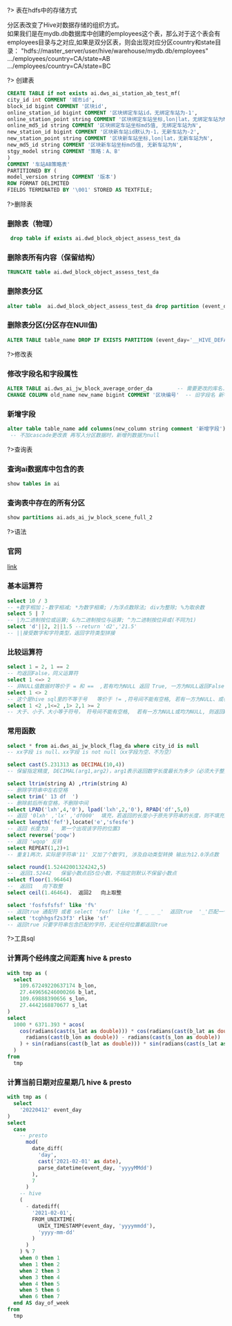 ?> 表在hdfs中的存储方式

分区表改变了Hive对数据存储的组织方式。   
如果我们是在mydb.db数据库中创建的employees这个表，那么对于这个表会有employees目录与之对应,如果是双分区表，则会出现对应分区country和state目录： 
"hdfs://master_server/user/hive/warehouse/mydb.db/employees"  
.../employees/country=CA/state=AB           
.../employees/country=CA/state=BC

?> 创建表

```sql
CREATE TABLE if not exists ai.dws_ai_station_ab_test_mf(    
city_id int COMMENT '城市id',  
block_id bigint COMMENT '区块id',  
online_station_id bigint COMMENT '区块绑定车站id，无绑定车站为-1',  
online_station_point string COMMENT '区块绑定车站坐标,lon|lat，无绑定车站为N',
online_md5_id string COMMENT '区块绑定车站坐标md5值, 无绑定车站为N',
new_station_id bigint COMMENT '区块新车站id默认为-1，无新车站为-2',
new_station_point string COMMENT '区块新车站坐标,lon|lat，无新车站为N',
new_md5_id string COMMENT '区块新车站坐标md5值, 无新车站为N',
stgy_model string COMMENT '策略：A、B'
)
COMMENT '车站AB策略表'
PARTITIONED BY (
model_version string COMMENT '版本')
ROW FORMAT DELIMITED
FIELDS TERMINATED BY '\001' STORED AS TEXTFILE;
```
?>删除表
### 删除表（物理）
```sql
 drop table if exists ai.dwd_block_object_assess_test_da
```
### 删除表所有内容（保留结构）
```sql
TRUNCATE table ai.dwd_block_object_assess_test_da
```
### 删除表分区
```sql
alter table  ai.dwd_block_object_assess_test_da drop partition (event_day='20210710')
```
### 删除表分区(分区存在NUll值)
```sql
ALTER TABLE table_name DROP IF EXISTS PARTITION (event_day='__HIVE_DEFAULT_PARTITION__',pk_month='__HIVE_DEFAULT_PARTITION__')
```
?>修改表
### 修改字段名和字段属性
```sql
ALTER TABLE ai.dws_ai_jw_block_average_order_da        -- 需要更改的库名.表名
CHANGE COLUMN old_name new_name bigint COMMENT '区块编号'  -- 旧字段名 新字段名 字段类型 备注
```
### 新增字段
```sql
alter table table_name add columns(new_column string comment '新增字段') cascade 
 -- 不加cascade更改表 再写入分区数据时，新增列数据为null
```

?>查询表

###  查询ai数据库中包含的表
```sql
show tables in ai    
```

###  查询表中存在的所有分区
```sql
show partitions ai.ads_ai_jw_block_scene_full_2   
```

?>语法

### 官网
[link](https://cwiki.apache.org/confluence/display/Hive/LanguageManual+UDF)

### 基本运算符

```sql
select 10 / 3     
-- +数字相加；-数字相减; *为数字相乘; /为浮点数除法; div为整除; %为取余数
select 5 | 7  
-- |为二进制按位或运算; &为二进制按位与运算; ^为二进制按位异或(不同为1)
select 'd'||2, 2||1.5 --return 'd2','21.5'
-- ||接受数字和字符类型，返回字符类型拼接

```
### 比较运算符
```sql
select 1 = 2, 1 == 2     
-- 均返回False，同义运算符     
select 1 <=> 2    
-- 非NULL值数据时等价于 = 和 ==  ,若有均为NULL 返回 True, 一方为NULL返回False
select 1 <> 2    
-- 这个是hive sql里的不等于号   等价于 != ,符号间不能有空格, 若有一方为NULL、或者均为NULL, 则返回NULL
select 1 <2 ,1<=2 ,1> 2,1 >= 2   
-- 大于、小于、大小等于符号， 符号间不能有空格,  若有一方为NULL或均为NULL, 则返回NULL  
```
### 常用函数
```sql
select * from ai.dws_ai_jw_block_flag_da where city_id is null 
-- xx字段 is null、xx字段 is not null（xx字段为空、不为空）

select cast(5.231313 as DECIMAL(10,4))   
-- 保留指定精度, DECIMAL(arg1,arg2)，arg1表示返回数字长度最长为多少（必须大于整数部分+保留小数点位数的长度），arg2表示小数点后保留位数

select ltrim(string A) ,rtrim(string A)  
-- 删除字符串中左右空格 
select trim(' 13 df  ')     
-- 删除前后所有空格，不删除中间
select LPAD('lxh',4,'0'), lpad('lxh',2,'0'), RPAD('df',5,0)     
-- 返回 '0lxh' ,'lx' ,'df000'  填充，若返回的长度小于原先字符串的长度，则不填充并截取所返回长度的原字符串
select length('fef'),locate('e','sfesfe')  
-- 返回 长度为3 ,  第一个出现该字符的位置3 
select reverse('poqw')     
-- 返回 'wqop' 反转
select REPEAT(1,2)+1    
-- 重复1两次，实际是字符串'11' 又加了个数字1, 涉及自动类型转换 输出为12.0浮点数

select round(1.52442001324242,5)   
--  返回1.52442   保留小数点后5位小数，不指定则默认不保留小数点
select floor(1.96464)
--  返回1   向下取整
select ceil(1.46464).  返回2   向上取整

select 'fosfsfsfsf' like 'f%' 
-- 返回true 通配符 或者 select 'fosf' like 'f_ _ _ _'  返回true  '_'匹配一个字符 
select 'tcghhgsf2s3f3' rlike 'sf'  
-- 返回true 只要字符串包含匹配的字符，无论任何位置都返回true

```



?>工具sql

### 计算两个经纬度之间距离 hive & presto
```sql
with tmp as (
  select
    109.67249220637174 b_lon,
    27.449656246000266 b_lat,
    109.69888390656 s_lon,
    27.4442168870677 s_lat
)
select
  1000 * 6371.393 * acos(
    cos(radians(cast(s_lat as double))) * cos(radians(cast(b_lat as double))) * cos(
      radians(cast(b_lon as double)) - radians(cast(s_lon as double))
    ) + sin(radians(cast(b_lat as double))) * sin(radians(cast(s_lat as double)))
  )
from
  tmp
```

### 计算当前日期对应星期几 hive & presto
```sql
with tmp as (
  select
    '20220412' event_day
)
select
  case
    -- presto
      mod(
        date_diff(
          'day',
          cast('2021-02-01' as date),
          parse_datetime(event_day, 'yyyyMMdd')
        ),
        7
      )
    -- hive
    (
      - datediff(
        '2021-02-01',
        FROM_UNIXTIME(
          UNIX_TIMESTAMP(event_day, 'yyyymmdd'),
          'yyyy-mm-dd'
        )
      )
    ) % 7
    when 0 then 1
    when 1 then 2
    when 2 then 3
    when 3 then 4
    when 4 then 5
    when 5 then 6
    when 6 then 7
  end AS day_of_week
from
  tmp
```

